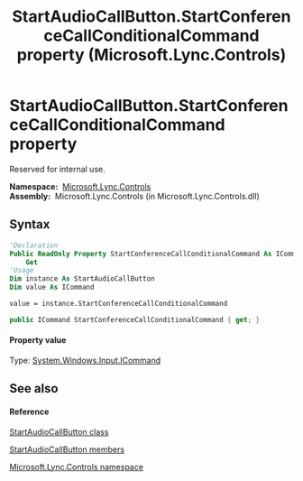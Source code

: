 ﻿---
title: StartAudioCallButton.StartConferenceCallConditionalCommand property  (Microsoft.Lync.Controls)
TOCTitle: 'StartConferenceCallConditionalCommand property '
ms:assetid: P:Microsoft.Lync.Controls.StartAudioCallButton.StartConferenceCallConditionalCommand_DI_3_UC_OCS14MrefLyncWPF
ms:mtpsurl: https://msdn.microsoft.com/en-us/library/microsoft.lync.controls.startaudiocallbutton.startconferencecallconditionalcommand_di_3_uc_ocs14mreflyncwpf(v=office.15)
ms:contentKeyID: 48600288
ms.date: 07/28/2014
mtps_version: v=office.15
f1_keywords:
- Microsoft.Lync.Controls.StartAudioCallButton.StartConferenceCallConditionalCommand
dev_langs:
- CSharp
- JScript
- VB
- other
---

# StartAudioCallButton.StartConferenceCallConditionalCommand property

Reserved for internal use.

**Namespace:**  [Microsoft.Lync.Controls](microsoft-lync-controls-namespace_1.md)  
**Assembly:**  Microsoft.Lync.Controls (in Microsoft.Lync.Controls.dll)

## Syntax

``` vb
'Declaration
Public ReadOnly Property StartConferenceCallConditionalCommand As ICommand
    Get
'Usage
Dim instance As StartAudioCallButton
Dim value As ICommand

value = instance.StartConferenceCallConditionalCommand
```

``` csharp
public ICommand StartConferenceCallConditionalCommand { get; }
```

#### Property value

Type: [System.Windows.Input.ICommand](http://msdn2.microsoft.com/en-us/library/ms616869)  

## See also

#### Reference

[StartAudioCallButton class](startaudiocallbutton-class-microsoft-lync-controls_1.md)

[StartAudioCallButton members](startaudiocallbutton-members-microsoft-lync-controls_1.md)

[Microsoft.Lync.Controls namespace](microsoft-lync-controls-namespace_1.md)

